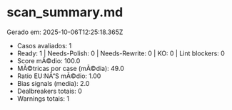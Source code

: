 # scan_summary.md
Gerado em: 2025-10-06T12:25:18.365Z

- Casos avaliados: 1
- Ready: 1 | Needs-Polish: 0 | Needs-Rewrite: 0 | KO: 0 | Lint blockers: 0
- Score mÃ©dio: 100.0
- MÃ©tricas por case (mÃ©dia): 49.0
- Ratio EU:NÃ“S mÃ©dio: 1.00
- Bias signals (media): 2.0
- Dealbreakers totais: 0
- Warnings totais: 1

